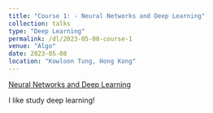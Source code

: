 ```yaml
---
title: "Course 1: - Neural Networks and Deep Learning"
collection: talks
type: "Deep Learning"
permalink: /dl/2023-05-08-course-1
venue: "Algo"
date: 2023-05-08
location: "Kowloon Tung, Hong Kong"
---
```


[Neural Networks and Deep Learning](https://www.coursera.org/learn/neural-networks-deep-learning)

I like study deep learning!
